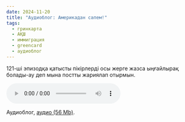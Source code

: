 ```yaml
---
date: 2024-11-20
title: "Аудиоблог: Америкадан сәлем!"
tags:
  - гринкарта
  - АҚШ
  - иммиграция
  - greencard
  - аудиоблог
---
```


121-ші эпизодқа қатысты пікірлерді осы жерге жазса ыңғайлырақ болады-ау деп мына постты жариялап отырмын.

<audio controls>
  <source src="https://feeds.podcasting.center/wp-content/uploads/2024/11/audioblog-121-from-usa.mp3" type="audio/mpeg">
Your browser does not support the audio element.
</audio>

<p>Аудиоблог, <a href="https://feeds.podcasting.center/wp-content/uploads/2024/11/audioblog-121-from-usa.mp3" data-type="link" data-id="https://feeds.podcasting.center/wp-content/uploads/2024/11/audioblog-121-from-usa.mp3">аудио (56 Mb)</a>.</p>
